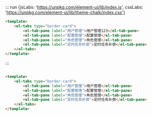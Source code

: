 <!--
 * @Description: 
 * @Author: 武明琴
 * @Date: 2021-01-14 16:28:04
 * @EditAuthor: 修改人名称
 * @LastEditTime: 2021-01-15 17:48:57
-->

::: run {jsLabs: 'https://unpkg.com/element-ui/lib/index.js', cssLabs: 'https://unpkg.com/element-ui/lib/theme-chalk/index.css'}

``` html
<template>
    <el-tabs type="border-card">
        <el-tab-pane label="用户管理">用户管理123</el-tab-pane>
        <el-tab-pane label="配置管理">配置管理</el-tab-pane>
        <el-tab-pane label="角色管理">角色管理</el-tab-pane>
        <el-tab-pane label="定时任务补偿">定时任务补偿</el-tab-pane>
    </el-tabs>
</template>
```

:::

``` html

<template>
    <el-tabs type="border-card">
        <el-tab-pane label="用户管理">用户管理</el-tab-pane>
        <el-tab-pane label="配置管理">配置管理</el-tab-pane>
        <el-tab-pane label="角色管理">角色管理</el-tab-pane>
        <el-tab-pane label="定时任务补偿">定时任务补偿</el-tab-pane>
    </el-tabs>
</template>

```
